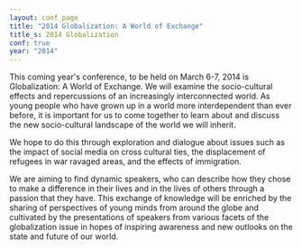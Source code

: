 ```yaml
---
layout: conf_page
title: "2014 Globalization: A World of Exchange"
title_s: 2014 Globalization
conf: true
year: "2014"
---
```

This coming year's conference, to be held on March 6-7, 2014 is Globalization: A World of Exchange. We will examine the socio-cultural effects and repercussions of an increasingly interconnected world. As young people who have grown up in a world more interdependent than ever before, it is important for us to come together to learn about and discuss the new socio-cultural landscape of the world we will inherit.

We hope to do this through exploration and dialogue about issues such as the impact of social media on cross cultural ties, the displacement of refugees in war ravaged areas, and the effects of immigration.

We are aiming to find dynamic speakers, who can describe how they chose to make a difference in their lives and in the lives of others through a passion that they have. This exchange of knowledge will be enriched by the sharing of perspectives of young minds from around the globe and cultivated by the presentations of speakers from various facets of the globalization issue in hopes of inspiring awareness and new outlooks on the state and future of our world.
